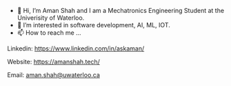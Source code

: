 - 👋 Hi, I’m Aman Shah and I am a Mechatronics Engineering Student at the Univerisity of Waterloo.
- 👀 I’m interested in software development, AI, ML, IOT.
- 📫 How to reach me ...

Linkedin: https://www.linkedin.com/in/askaman/

Website: https://amanshah.tech/

Email: aman.shah@uwaterloo.ca
